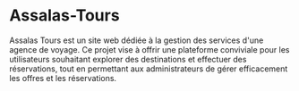 # Assalas-Tours
Assalas Tours est un site web dédiée à la gestion des services d'une agence de voyage. Ce projet vise à offrir une plateforme conviviale pour les utilisateurs souhaitant explorer des destinations et effectuer des réservations, tout en permettant aux administrateurs de gérer efficacement les offres et les réservations.
